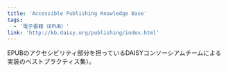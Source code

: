 ```yaml
---
title: 'Accessible Publishing Knowledge Base'
tags:
  - '電子書籍（EPUB）'
link: 'http://kb.daisy.org/publishing/index.html'
---
```


EPUBのアクセシビリティ部分を担っているDAISYコンソーシアムチームによる実装のベストプラクティス集）。
